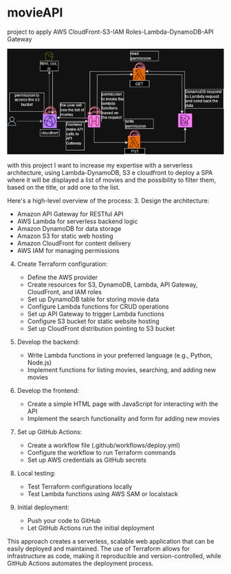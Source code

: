 # movieAPI
project to apply AWS CloudFront-S3-IAM Roles-Lambda-DynamoDB-API Gateway


![alt text](MovieAPI.png)

with this project I want to increase my expertise with a serverless architecture, using Lambda-DynamoDB, S3 e cloudfront to deploy a SPA where it will be displayed a list of movies and the possibility to filter them, based on the title, or add one to the list.

Here's a high-level overview of the process:
3. Design the architecture:
   - Amazon API Gateway for RESTful API
   - AWS Lambda for serverless backend logic
   - Amazon DynamoDB for data storage
   - Amazon S3 for static web hosting
   - Amazon CloudFront for content delivery
   - AWS IAM for managing permissions

4. Create Terraform configuration:
   - Define the AWS provider
   - Create resources for S3, DynamoDB, Lambda, API Gateway, CloudFront, and IAM roles
   - Set up DynamoDB table for storing movie data
   - Configure Lambda functions for CRUD operations
   - Set up API Gateway to trigger Lambda functions
   - Configure S3 bucket for static website hosting
   - Set up CloudFront distribution pointing to S3 bucket

5. Develop the backend:
   - Write Lambda functions in your preferred language (e.g., Python, Node.js)
   - Implement functions for listing movies, searching, and adding new movies

6. Develop the frontend:
   - Create a simple HTML page with JavaScript for interacting with the API
   - Implement the search functionality and form for adding new movies

7. Set up GitHub Actions:
   - Create a workflow file (.github/workflows/deploy.yml)
   - Configure the workflow to run Terraform commands
   - Set up AWS credentials as GitHub secrets

8. Local testing:
   - Test Terraform configurations locally
   - Test Lambda functions using AWS SAM or localstack

9. Initial deployment:
   - Push your code to GitHub
   - Let GitHub Actions run the initial deployment

This approach creates a serverless, scalable web application that can be easily deployed and maintained. The use of Terraform allows for infrastructure as code, making it reproducible and version-controlled, while GitHub Actions automates the deployment process.
